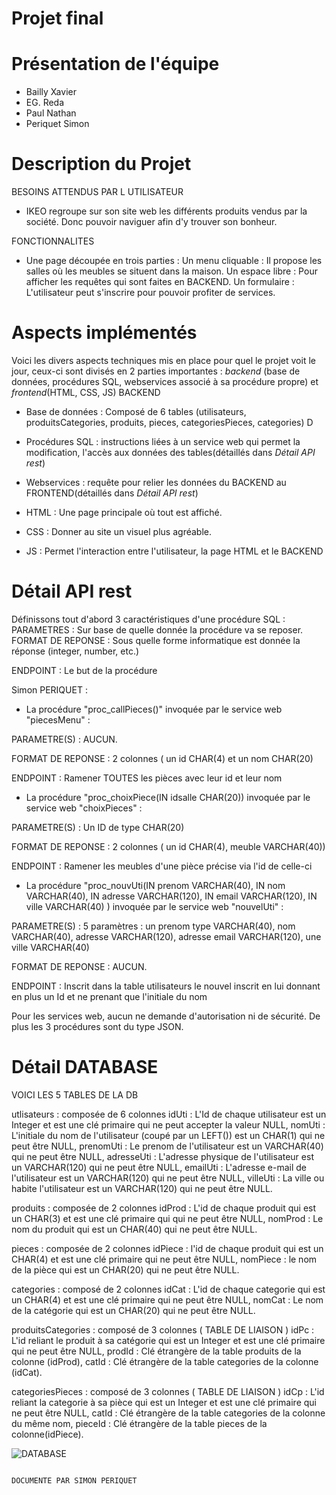 # Projet final
# Présentation de l'équipe
* Bailly Xavier
* EG. Reda
* Paul Nathan
* Periquet Simon

# Description du Projet
BESOINS ATTENDUS PAR L UTILISATEUR
* IKEO regroupe sur son site web les différents produits vendus par la société. Donc pouvoir naviguer afin d'y trouver son bonheur.

FONCTIONNALITES
* Une page découpée en trois parties : 
Un menu cliquable : Il propose les salles où les meubles se situent dans la maison.
Un espace libre : Pour afficher les requêtes qui sont faites en BACKEND.
Un formulaire : L'utilisateur peut s'inscrire pour pouvoir profiter de services.
                                       
# Aspects implémentés
Voici les divers aspects techniques mis en place pour quel le projet voit le jour, ceux-ci sont divisés en 2 parties importantes :
*backend* (base de données, procédures SQL, webservices associé à sa procédure propre) et *frontend*(HTML, CSS, JS)
BACKEND 
* Base de données :
Composé de 6 tables (utilisateurs, produitsCategories, produits, pieces, categoriesPieces, categories)
D
* Procédures SQL : instructions liées à un service web qui permet la modification, l'accès aux données des tables(détaillés dans *Détail API rest*)
                                
* Webservices : requête pour relier les données du BACKEND au FRONTEND(détaillés dans *Détail API rest*)

* HTML : Une page principale où tout est affiché.

* CSS : Donner au site un visuel plus agréable.

* JS : Permet l'interaction entre l'utilisateur, la page HTML et le BACKEND
                                                        
# Détail API rest 

Définissons tout d'abord 3 caractéristiques d'une procédure SQL :
PARAMETRES : Sur base de quelle donnée la procédure va se reposer.
FORMAT DE REPONSE : Sous quelle forme informatique est donnée la réponse (integer, number, etc.)

ENDPOINT : Le but de la procédure

Simon PERIQUET : 

* La procédure "proc_callPieces()" invoquée par le service web "piecesMenu" : 


PARAMETRE(S) : AUCUN.


FORMAT DE REPONSE : 2 colonnes ( un id CHAR(4) et un nom  CHAR(20)

ENDPOINT : Ramener TOUTES les pièces avec leur id et leur nom

* La procédure "proc_choixPiece(IN idsalle CHAR(20)) invoquée par le service web "choixPieces" :


PARAMETRE(S) : Un ID de type CHAR(20)


FORMAT DE REPONSE : 2 colonnes ( un id CHAR(4), meuble VARCHAR(40))


ENDPOINT : Ramener les meubles d'une pièce précise via l'id de celle-ci

* La procédure "proc_nouvUti(IN prenom VARCHAR(40), IN nom VARCHAR(40), IN adresse VARCHAR(120), IN email VARCHAR(120), IN ville VARCHAR(40) ) invoquée par le service web "nouvelUti" :


PARAMETRE(S) : 5 paramètres : un prenom type VARCHAR(40), nom VARCHAR(40), adresse VARCHAR(120), adresse email VARCHAR(120), une ville 
VARCHAR(40)


FORMAT DE REPONSE : AUCUN.


ENDPOINT : Inscrit dans la table utilisateurs le nouvel inscrit en lui donnant en plus un Id et ne prenant que l'initiale du nom

Pour les services web, aucun ne demande d'autorisation ni de sécurité. De plus les 3 procédures sont du type JSON.

# Détail DATABASE
VOICI LES  5 TABLES DE LA DB 


utlisateurs : composée de 6 colonnes 
  idUti : L'Id de chaque utilisateur est un Integer et est une clé primaire qui ne peut accepter la valeur NULL,
  nomUti : L'initiale du nom de l'utilisateur (coupé par un LEFT()) est un CHAR(1) qui ne peut être NULL,
  prenomUti : Le prenom de l'utilisateur est un VARCHAR(40) qui ne peut être NULL,
  adresseUti : L'adresse physique de l'utilisateur est un VARCHAR(120) qui ne peut être NULL,
  emailUti : L'adresse e-mail de l'utilisateur est un VARCHAR(120) qui ne peut être NULL,
  villeUti : La ville ou habite l'utilisateur est un VARCHAR(120) qui ne peut être NULL.
  


produits : composée de  2 colonnes
  idProd : L'id de chaque produit qui est un CHAR(3) et est une clé primaire qui qui ne peut être NULL,
  nomProd : Le nom du produit qui est un CHAR(40) qui ne peut être NULL.



pieces : composée de 2 colonnes
  idPiece : l'id de chaque produit qui est un CHAR(4) et est une clé primaire qui ne peut être NULL,
  nomPiece : le nom de la pièce qui est un CHAR(20) qui ne peut être NULL.
  


categories : composé de 2 colonnes
  idCat : L'id de chaque categorie qui est un CHAR(4) et est une clé primaire qui ne peut être NULL,
  nomCat : Le nom de la catégorie qui est un CHAR(20) qui ne peut être NULL.
  


produitsCategories : composé de 3 colonnes ( TABLE DE LIAISON )
  idPc : L'id reliant le produit  à sa catégorie qui est un Integer et est une clé primaire qui ne peut être NULL,
  prodId : Clé étrangère de la table produits de la colonne (idProd),
  catId : Clé étrangère de la table categories de la colonne (idCat).
  


categoriesPieces : composé de 3 colonnes ( TABLE DE LIAISON )
  idCp : L'id reliant la categorie à sa pièce qui est un Integer et est une clé primaire qui ne peut être NULL,
  catId : Clé étrangère de la table categories de la colonne du même nom,
  pieceId : Clé étrangère de la table pieces de la colonne(idPiece).
  
  ![DATABASE](https://user-images.githubusercontent.com/64195967/82154179-6c5ac780-986c-11ea-9239-bf948196bee3.png)


                                                                           DOCUMENTE PAR SIMON PERIQUET

